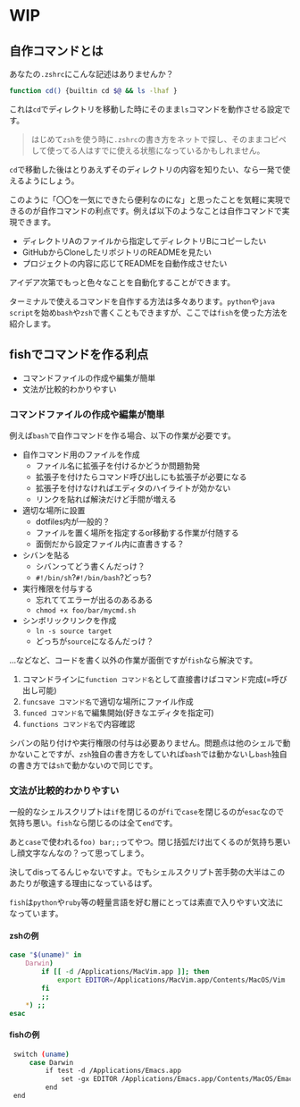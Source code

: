 # WIP
<!-- # fishでターミナルコマンドを自作する -->

## 自作コマンドとは

あなたの`.zshrc`にこんな記述はありませんか？

```bash
function cd() {builtin cd $@ && ls -lhaf }
```

これは`cd`でディレクトリを移動した時にそのまま`ls`コマンドを動作させる設定です。

> はじめて`zsh`を使う時に`.zshrc`の書き方をネットで探し、そのままコピペして使ってる人はすでに使える状態になっているかもしれません。

`cd`で移動した後はとりあえずそのディレクトリの内容を知りたい、なら一発で使えるようにしょう。

このように「〇〇を一気にできたら便利なのにな」と思ったことを気軽に実現できるのが自作コマンドの利点です。例えば以下のようなことは自作コマンドで実現できます。

- ディレクトリAのファイルから指定してディレクトリBにコピーしたい
- GitHubからCloneしたリポジトリのREADMEを見たい
- プロジェクトの内容に応じてREADMEを自動作成させたい

アイデア次第でもっと色々なことを自動化することができます。

ターミナルで使えるコマンドを自作する方法は多々あります。`python`や`java script`を始め`bash`や`zsh`で書くこともできますが、ここでは`fish`を使った方法を紹介します。

## fishでコマンドを作る利点

- コマンドファイルの作成や編集が簡単
- 文法が比較的わかりやすい

### コマンドファイルの作成や編集が簡単

例えば`bash`で自作コマンドを作る場合、以下の作業が必要です。

- 自作コマンド用のファイルを作成
  - ファイル名に拡張子を付けるかどうか問題勃発
  - 拡張子を付けたらコマンド呼び出しにも拡張子が必要になる
  - 拡張子を付けなければエディタのハイライトが効かない
  - リンクを貼れば解決だけど手間が増える
- 適切な場所に設置
  - dotfiles内が一般的？
  - ファイルを置く場所を指定するor移動する作業が付随する
  - 面倒だから設定ファイル内に直書きする？
- シバンを貼る
  - シバンってどう書くんだっけ？
  - `#!/bin/sh`?`#!/bin/bash`?どっち?
- 実行権限を付与する
  - 忘れててエラーが出るのあるある
  - `chmod +x foo/bar/mycmd.sh`
- シンボリックリンクを作成
  - `ln -s source target`
  - どっちが`source`になるんだっけ？

...などなど、コードを書く以外の作業が面倒ですが`fish`なら解決です。

1. コマンドラインに`function コマンド名`として直接書けばコマンド完成(=呼び出し可能)
2. `funcsave コマンド名`で適切な場所にファイル作成
3. `funced コマンド名`で編集開始(好きなエディタを指定可)
4. `functions コマンド名`で内容確認

シバンの貼り付けや実行権限の付与は必要ありません。問題点は他のシェルで動かないことですが、`zsh`独自の書き方をしていれば`bash`では動かないし`bash`独自の書き方では`sh`で動かないので同じです。

### 文法が比較的わかりやすい

一般的なシェルスクリプトは`if`を閉じるのが`fi`で`case`を閉じるのが`esac`なので気持ち悪い。`fish`なら閉じるのは全て`end`です。

あと`case`で使われる`foo) bar;;`ってやつ。閉じ括弧だけ出てくるのが気持ち悪いし顔文字なんなの？って思ってしまう。

決してdisってるんじゃないですよ。でもシェルスクリプト苦手勢の大半はこのあたりが敬遠する理由になっているはず。

`fish`は`python`や`ruby`等の軽量言語を好む層にとっては素直で入りやすい文法になっています。

#### zshの例

```bash
case "$(uname)" in
    Darwin)
        if [[ -d /Applications/MacVim.app ]]; then
            export EDITOR=/Applications/MacVim.app/Contents/MacOS/Vim
        fi
        ;;
    *) ;;
esac
```

#### fishの例

```bash
 switch (uname)
     case Darwin
         if test -d /Applications/Emacs.app
             set -gx EDITOR /Applications/Emacs.app/Contents/MacOS/Emacs
         end
 end
```
